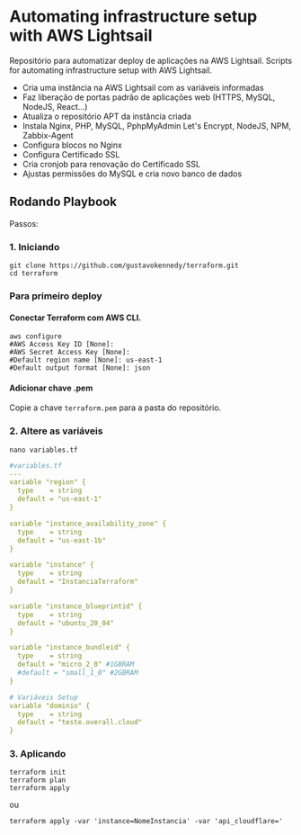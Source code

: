 # Automating infrastructure setup with AWS Lightsail
Repositório para automatizar deploy de aplicações na AWS Lightsail.
Scripts for automating infrastructure setup with AWS Lightsail.

* Cria uma instância na AWS Lightsail com as variáveis informadas
* Faz liberação de portas padrão de aplicações web (HTTPS, MySQL, NodeJS, React...)
* Atualiza o repositório APT da instância criada
* Instala Nginx, PHP, MySQL, PphpMyAdmin Let's Encrypt, NodeJS, NPM, Zabbix-Agent
* Configura blocos no Nginx
* Configura Certificado SSL
* Cria cronjob para renovação do Certificado SSL
* Ajustas permissões do MySQL e cria novo banco de dados

## Rodando Playbook

Passos:

### 1. Iniciando
```shell
git clone https://github.com/gustavokennedy/terraform.git
cd terraform
```

### Para primeiro deploy


#### Conectar Terraform com AWS CLI.

```shell
aws configure
#AWS Access Key ID [None]: 
#AWS Secret Access Key [None]: 
#Default region name [None]: us-east-1
#Default output format [None]: json
```

#### Adicionar chave .pem

Copie a chave `terraform.pem` para a pasta do repositório.

### 2. Altere as variáveis

```shell
nano variables.tf
```

```yml
#variables.tf
---
variable "region" {
  type    = string
  default = "us-east-1"
}

variable "instance_availability_zone" {
  type    = string
  default = "us-east-1b"
}

variable "instance" {
  type    = string
  default = "InstanciaTerraform"
}

variable "instance_blueprintid" {
  type    = string
  default = "ubuntu_20_04"
}

variable "instance_bundleid" {
  type    = string
  default = "micro_2_0" #1GBRAM
  #default = "small_1_0" #2GBRAM
}

# Variáveis Setup
variable "dominio" {
  type    = string
  default = "teste.overall.cloud"
}
```

### 3. Aplicando

```shell
terraform init
terraform plan
terraform apply
```
ou
```shell
terraform apply -var 'instance=NomeInstancia' -var 'api_cloudflare='
```
